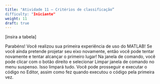 ```yaml
---
title: "Atividade 11 – Critérios de classificação”
difficulty: "Iniciante"
weight: 11
draft: true
---
```

[insira a tabela]

Parabéns! Você realizou sua primeira experiência de uso do MATLAB! Se você ainda pretende projetar seu eixo novamente, então você pode tentar novamente e tentar alcançar o primeiro lugar! Na janela de comando, você pode clicar com o botão direito e selecionar Limpar janela de comando no menu suspenso. Isso limpará tudo. Você pode prosseguir e executar o código no Editor, assim como fez quando executou o código pela primeira vez.